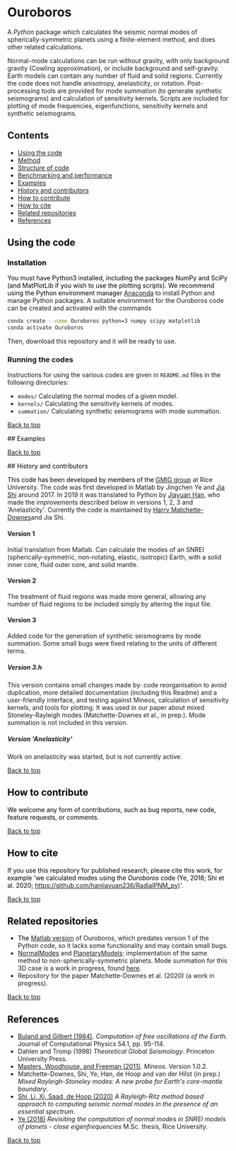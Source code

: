 # Ouroboros

A *Python* package which calculates the seismic normal modes of spherically-symmetric planets using a finite-element method, and does other related calculations.

Normal-mode calculations can be run without gravity, with only background gravity (Cowling approximation), or include background and self-gravity. Earth models can contain any number of fluid and solid regions. Currently the code does not handle anisotropy, anelasticity, or rotation. Post-processing tools are provided for mode summation (to generate synthetic seismograms) and calculation of sensitivity kernels. Scripts are included for plotting of mode frequencies, eigenfunctions, sensitivity kernels and synthetic seismograms.

## Contents
  * [Using the code](#usage)
  * [Method](#method)
  * [Structure of code](#structure)
  * [Benchmarking and performance](#benchmarking)
  * [Examples](#examples)
  * [History and contributors](#history)
  * [How to contribute](#contribute)
  * [How to cite](#attribution)
  * [Related repositories](#related)
  * [References](#references)

<a style="color: #000000" name="usage"/>

## Using the code

### Installation

You must have Python3 installed, including the packages NumPy and SciPy (and MatPlotLib if you wish to use the plotting scripts). We recommend using the Python environment manager [Anaconda](https://docs.anaconda.com/anaconda/install/) to install Python and manage Python packages. A suitable environment for the Ouroboros code can be created and activated with the commands

```bash
conda create --name Ouroboros python=3 numpy scipy matplotlib
conda activate Ouroboros
```
Then, download this repository and it will be ready to use.

### Running the codes

Instructions for using the various codes are given in `README.md` files in the following directories:

 * `modes/` Calculating the normal modes of a given model.
 * `kernels/` Calculating the sensitivity kernels of modes.
 * `summation/` Calculating synthetic seismograms with mode summation.



<a href="#top">Back to top</a>

<a style="color: #000000" name="examples"/>
## Examples

<a href="#top">Back to top</a>

<a style="color: #000000" name="history"/>
## History and contributors

This code has been developed by members of the [GMIG group](http://gmig.blogs.rice.edu/) at Rice University. The code was first developed in Matlab by Jingchen Ye and [Jia Shi](https://sites.google.com/view/jiashi/) around 2017. In 2019 it was translated to Python by [Jiayuan Han](https://github.com/hanjiayuan236), who made the improvements described below in versions 1, 2, 3 and 'Anelasticity'. Currently the code is maintained by [Harry Matchette-Downes](http://web.mit.edu/hrmd/www/home.html)and Jia Shi.

#### Version 1

Initial translation from Matlab. Can calculate the modes of an SNREI (spherically-symmetric, non-rotating, elastic, isotropic) Earth, with a solid inner core, fluid outer core, and solid mantle.

#### Version 2

The treatment of fluid regions was made more general, allowing any number of fluid regions to be included simply by altering the input file.

#### Version 3

Added code for the generation of synthetic seismograms by mode summation. Some small bugs were fixed relating to the units of different terms.

##### Version 3.h

This version contains small changes made by: code reorganisation to avoid duplication, more detailed documentation (including this Readme) and a user-friendly interface, and testing against Mineos, calculation of sensitivity kernels, and tools for plotting. It was used in our paper about mixed Stoneley-Rayleigh modes (Matchette-Downes et al., in prep.). Mode summation is not included in this version.

##### Version 'Anelasticity'

Work on anelasticity was started, but is not currently active.

<a href="#top">Back to top</a>

<a style="color: #000000" name="contribute"/>

## How to contribute

We welcome any form of contributions, such as bug reports, new code, feature requests, or comments.

<a href="#top">Back to top</a>

<a style="color: #000000" name="attribution"/>

## How to cite

If you use this repository for published research, please cite this work, for example 'we calculated modes using the *Ouroboros* code (Ye, 2018; Shi et al. 2020; <https://github.com/hanjiayuan236/RadialPNM_py>)'.

<a href="#top">Back to top</a>

<a style="color: #000000" name="related"/>

## Related repositories

* The [Matlab version](https://github.com/js1019/RadialPNM) of Ouroboros, which predates version 1 of the Python code, so it lacks some functionality and may contain small bugs.
* [NormalModes](https://github.com/js1019/NormalModes) and [PlanetaryModels](https://github.com/js1019/PlanetaryModels): implementation of the same method to non-spherically-symmetric planets. Mode summation for this 3D case is a work in progress, found [here](https://github.com/harrymd/NMSummation).
* Repository for the paper Matchette-Downes et al. (2020) (a work in progress).

<a href="#top">Back to top</a>

<a style="color: #000000" name="references"/>

## References

* [Buland and Gilbert (1984)](https://doi.org/10.1016/0021-9991(84)90141-4). *Computation of free oscillations of the Earth*. Journal of Computational Physics 54.1, pp. 95-114.
* Dahlen and Tromp (1998) *Theoretical Global Seismology*. Princeton University Press.
* [Masters, Woodhouse, and Freeman (2011)](https://geodynamics.org/cig/software/mineos/). *Mineos*. Version 1.0.2.
* Matchette-Downes, Shi, Ye, Han, de Hoop and van der Hilst (in prep.) *Mixed Rayleigh-Stoneley modes: A new probe for Earth's core-mantle boundary*.
* [Shi, Li, Xi, Saad, de Hoop (2020)](https://arxiv.org/abs/1906.11082) *A Rayleigh-Ritz method based approach tocomputing seismic normal modes in the presence of an essential spectrum*.
* [Ye (2018)](https://scholarship.rice.edu/handle/1911/104942) *Revisiting the computation of normal modes in SNREI models of planets - close eigenfrequencies* M.Sc. thesis, Rice University.

<a href="#top">Back to top</a>